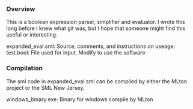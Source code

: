 ### Overview

This is a boolean expression parser, simplifier and evaluator. I wrote this long before I knew what git was, but I hope that someone might find this useful or interesting.

expanded_eval.sml: Source, comments, and instructions on useage.
test.bool: File used for input. Modify to use the software

### Compilation

The sml code in expanded_eval.sml can be compiled by either the MLton project or the SML New Jersey.

windows_binary.exe: Binary for windows compile by MLton
